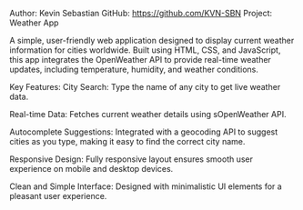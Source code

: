 Author: Kevin Sebastian
GitHub: https://github.com/KVN-SBN
Project: Weather App

A simple, user-friendly web application designed to display current weather information for cities worldwide. Built using HTML, CSS, and JavaScript, this app integrates the OpenWeather API to provide real-time weather updates, including temperature, humidity, and weather conditions.

Key Features:
City Search: Type the name of any city to get live weather data.

Real-time Data: Fetches current weather details using sOpenWeather API.

Autocomplete Suggestions: Integrated with a geocoding API to suggest cities as you type, making it easy to find the correct city name.

Responsive Design: Fully responsive layout ensures smooth user experience on mobile and desktop devices.

Clean and Simple Interface: Designed with minimalistic UI elements for a pleasant user experience.
